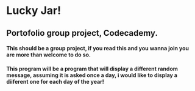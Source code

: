 # Lucky Jar!

## Portofolio group project, Codecademy.

 ####  This should be a group project, if you read this and you wanna join you are more than welcome to do so.

 #### This program will be a program that will display a different random message, assuming it is asked once a day, i would like to display a diiferent one for each day of the year! 
